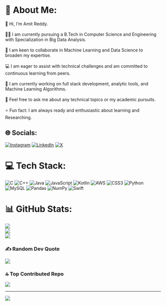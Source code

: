# 💫 About Me:
👋 Hi, I'm Amit Reddy.<br><br>🧑‍🎓 I am currently pursuing a B.Tech in Computer Science and Engineering with Specialization in Big Data Analysis.<br><br>🔭 I am keen to collaborate in Machine Learning and Data Science to broaden my expertise.<br><br>💻 I am eager to assist with technical challenges and am committed to continuous learning from peers.<br><br>🎯 I am currently working on full stack development, analytic tools, and Machine Learning Algorithms.<br><br>🧠 Feel free to ask me about any technical topics or my academic pursuits.<br><br>⭐ Fun fact: I am always ready and enthusiastic about learning and Researching.


## 🌐 Socials:
[![Instagram](https://img.shields.io/badge/Instagram-%23E4405F.svg?logo=Instagram&logoColor=white)](https://instagram.com/amit_reddy14) [![LinkedIn](https://img.shields.io/badge/LinkedIn-%230077B5.svg?logo=linkedin&logoColor=white)](https://www.linkedin.com/in/amit-reddy-180862225) [![X](https://img.shields.io/badge/X-black.svg?logo=X&logoColor=white)](https://x.com/@Amit140804) 

# 💻 Tech Stack:
![C](https://img.shields.io/badge/c-%2300599C.svg?style=flat&logo=c&logoColor=white) ![C++](https://img.shields.io/badge/c++-%2300599C.svg?style=flat&logo=c%2B%2B&logoColor=white) ![Java](https://img.shields.io/badge/java-%23ED8B00.svg?style=flat&logo=openjdk&logoColor=white) ![JavaScript](https://img.shields.io/badge/javascript-%23323330.svg?style=flat&logo=javascript&logoColor=%23F7DF1E) ![Kotlin](https://img.shields.io/badge/kotlin-%237F52FF.svg?style=flat&logo=kotlin&logoColor=white) ![AWS](https://img.shields.io/badge/AWS-%23FF9900.svg?style=flat&logo=amazon-aws&logoColor=white) ![CSS3](https://img.shields.io/badge/css3-%231572B6.svg?style=flat&logo=css3&logoColor=white) ![Python](https://img.shields.io/badge/python-3670A0?style=flat&logo=python&logoColor=ffdd54) ![MySQL](https://img.shields.io/badge/mysql-4479A1.svg?style=flat&logo=mysql&logoColor=white) ![Pandas](https://img.shields.io/badge/pandas-%23150458.svg?style=flat&logo=pandas&logoColor=white) ![NumPy](https://img.shields.io/badge/numpy-%23013243.svg?style=flat&logo=numpy&logoColor=white) ![Swift](https://img.shields.io/badge/swift-F54A2A?style=flat&logo=swift&logoColor=white)
# 📊 GitHub Stats:
![](https://github-readme-stats.vercel.app/api?username=Amitreddy14&theme=shadow_green&hide_border=false&include_all_commits=false&count_private=false)<br/>
![](https://github-readme-streak-stats.herokuapp.com/?user=Amitreddy14&theme=shadow_green&hide_border=false)<br/>
![](https://github-readme-stats.vercel.app/api/top-langs/?username=Amitreddy14&theme=shadow_green&hide_border=false&include_all_commits=false&count_private=false&layout=compact)

### ✍️ Random Dev Quote
![](https://quotes-github-readme.vercel.app/api?type=vetical&theme=gruvbox)

### 🔝 Top Contributed Repo
![](https://github-contributor-stats.vercel.app/api?username=Amitreddy14&limit=5&theme=dark&combine_all_yearly_contributions=true)

---
[![](https://visitcount.itsvg.in/api?id=Amitreddy14&icon=0&color=0)](https://visitcount.itsvg.in)

<!-- Proudly created with GPRM ( https://gprm.itsvg.in ) -->
